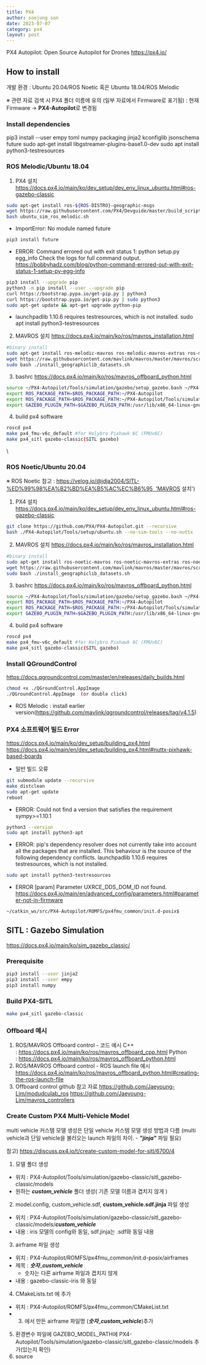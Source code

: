 ```yaml
---
title: PX4
author: soojung son
date: 2023-07-07
category: px4
layout: post
---
```


PX4 Autopilot: Open Source Autopilot for Drones
https://px4.io/



## How to install
개발 환경 : Ubuntu 20.04/ROS Noetic 혹은 Ubuntu 18.04/ROS Melodic

※ 관련 자료 검색 시 PX4 폴더 이름에 유의 (일부 자료에서 Firmware로 표기됨) : 현재 Firmware → **PX4-Autopilot**로 변경됨


### Install dependencies
pip3 install --user empy toml numpy packaging jinja2 kconfiglib jsonschema future
sudo apt-get install libgstreamer-plugins-base1.0-dev
sudo apt install python3-testresources

### ROS Melodic/Ubuntu 18.04

1. PX4 설치
https://docs.px4.io/main/ko/dev_setup/dev_env_linux_ubuntu.html#ros-gazebo-classic
```bash
sudo apt-get install ros-${ROS-DISTRO}-geographic-msgs
wget https://raw.githubusercontent.com/PX4/Devguide/master/build_scripts/ubuntu_sim_ros_melodic.sh
bash ubuntu_sim_ros_melodic.sh
```

* ImportError: No module named future
```bash
pip3 install future
```

* ERROR: Command errored out with exit status 1: python setup.py egg_info Check the logs for full command output.
https://bobbyhadz.com/blog/python-command-errored-out-with-exit-status-1-setup-py-egg-info
```bash
pip3 install --upgrade pip
python3 -m pip install --user --upgrade pip
curl https://bootstrap.pypa.io/get-pip.py | python3
curl https://bootstrap.pypa.io/get-pip.py | sudo python3
sudo apt-get update && apt-get upgrade python-pip
```

* launchpadlib 1.10.6 requires testresources, which is not installed.
sudo apt install python3-testresources

  
2. MAVROS 설치
https://docs.px4.io/main/ko/ros/mavros_installation.html
```bash
#binary install 
sudo apt-get install ros-melodic-mavros ros-melodic-mavros-extras ros-melodic-mavros-msgs
wget https://raw.githubusercontent.com/mavlink/mavros/master/mavros/scripts/install_geographiclib_datasets.sh
sudo bash ./install_geographiclib_datasets.sh
```
3. bashrc
https://docs.px4.io/main/ko/ros/mavros_offboard_python.html
```bash
source ~/PX4-Autopilot/Tools/simulation/gazebo/setup_gazebo.bash ~/PX4-Autopilot ~/PX4-Autopilot/build/px4_sitl_default
export ROS_PACKAGE_PATH=$ROS_PACKAGE_PATH:~/PX4-Autopilot
export ROS_PACKAGE_PATH=$ROS_PACKAGE_PATH:~/PX4-Autopilot/Tools/simulation/gazebo-classic/sitl_gazebo-classic
export GAZEBO_PLUGIN_PATH=$GAZEBO_PLUGIN_PATH:/usr/lib/x86_64-linux-gnu/gazebo-9/plugins
```

4. build px4 software
```bash
roscd px4
make px4_fmu-v6c_default #for Holybro Pixhawk 6C (FMUv6C)
make px4_sitl gazebo-classic(SITL gazebo)
```
\



### ROS Noetic/Ubuntu 20.04
※ ROS Noetic 참고 : https://velog.io/@jdja2004/SITL-%ED%99%98%EA%B2%BD%EA%B5%AC%EC%B6%95  'MAVROS 설치')

1. PX4 설치
https://docs.px4.io/main/ko/dev_setup/dev_env_linux_ubuntu.html#ros-gazebo-classic
```bash
git clone https://github.com/PX4/PX4-Autopilot.git --recursive
bash ./PX4-Autopilot/Tools/setup/ubuntu.sh --no-sim-tools --no-nuttx
```

2. MAVROS 설치
https://docs.px4.io/main/ko/ros/mavros_installation.html
```bash
#binary install 
sudo apt-get install ros-noetic-mavros ros-noetic-mavros-extras ros-noetic-mavros-msgs
wget https://raw.githubusercontent.com/mavlink/mavros/master/mavros/scripts/install_geographiclib_datasets.sh
sudo bash ./install_geographiclib_datasets.sh
```

3. bashrc
https://docs.px4.io/main/ko/ros/mavros_offboard_python.html
```bash
source ~/PX4-Autopilot/Tools/simulation/gazebo/setup_gazebo.bash ~/PX4-Autopilot ~/PX4-Autopilot/build/px4_sitl_default
export ROS_PACKAGE_PATH=$ROS_PACKAGE_PATH:~/PX4-Autopilot
export ROS_PACKAGE_PATH=$ROS_PACKAGE_PATH:~/PX4-Autopilot/Tools/simulation/gazebo-classic/sitl_gazebo-classic
export GAZEBO_PLUGIN_PATH=$GAZEBO_PLUGIN_PATH:/usr/lib/x86_64-linux-gnu/gazebo-9/plugins
```

4. build px4 software
```bash
roscd px4
make px4_fmu-v6c_default #for Holybro Pixhawk 6C (FMUv6C)
make px4_sitl gazebo-classic(SITL gazebo)
```

### Install QGroundControl
https://docs.qgroundcontrol.com/master/en/releases/daily_builds.html
```bash
chmod +x ./QGroundControl.AppImage
./QGroundControl.AppImage  (or double click)
```
* ROS Melodic : install earlier version(https://github.com/mavlink/qgroundcontrol/releases/tag/v4.1.5)

### PX4 소프트웨어 빌드 Error
https://docs.px4.io/main/ko/dev_setup/building_px4.html
https://docs.px4.io/main/en/dev_setup/building_px4.html#nuttx-pixhawk-based-boards

* 일반 빌드 오류
```bash
git submodule update --recursive
make distclean
sudo apt-get update
reboot
```

* ERROR: Could not find a version that satisfies the requirement sympy>=1.10.1
```bash
python3 --version
sudo apt install python3-apt
```

* ERROR: pip's dependency resolver does not currently take into account all the packages that are installed. This behaviour is the source of the following dependency conflicts.
launchpadlib 1.10.6 requires testresources, which is not installed.
```bash
sudo apt install python3-testresources
```

* ERROR [param] Parameter UXRCE_DDS_DOM_ID not found.
https://docs.px4.io/main/en/advanced_config/parameters.html#parameter-not-in-firmware

```bash
~/catkin_ws/src/PX4-Autopilot/ROMFS/px4fmu_common/init.d-posix$ 
```

 
## SITL : Gazebo Simulation
https://docs.px4.io/main/ko/sim_gazebo_classic/


### Prerequisite
```bash
pip3 install --user jinja2
pip3 install --user empy
pip3 install numpy
```
### Build PX4-SITL
```bash
make px4_sitl gazebo-classic
```

### Offboard 예시

1. ROS/MAVROS Offboard control - 코드 예시
     C++ : https://docs.px4.io/main/ko/ros/mavros_offboard_cpp.html
       Python : https://docs.px4.io/main/ko/ros/mavros_offboard_python.html
2. ROS/MAVROS Offboard control - ROS launch file 예시
     https://docs.px4.io/main/ko/ros/mavros_offboard_python.html#creating-the-ros-launch-file
3. Offboard control github 참고 자료 
     https://github.com/Jaeyoung-Lim/modudculab_ros
       https://github.com/Jaeyoung-Lim/mavros_controllers


### Create Custom PX4 Multi-Vehicle Model 

multi vehicle 커스템 모델 생성은 단일 vehicle 커스템 모델 생성 방법과 다름 (multi vehicle과 단일 vehicle을 불러오는 launch 파일의 차이. - *******"jinja"******* 파일 필요) 

참고) https://discuss.px4.io/t/create-custom-model-for-sitl/6700/4

1.  모델 폴더 생성
   * 위치 : PX4-Autopilot/Tools/simulation/gazebo-classic/sitl_gazebo-classic/models 
   * 원하는 ***custom_vehicle*** 폴더 생성( 기존 모델 이름과 겹치지 않게 )
2.  model.config, custom_vehicle.sdf,  **custom_vehicle.sdf.jinja** 파일 생성
   * 위치 : PX4-Autopilot/Tools/simulation/gazebo-classic/sitl_gazebo-classic/models/***custom_vehicle***
   * 내용 : iris 모델의 config와 동일, sdf.jinja는 .sdf와 동일 내용
3.  airframe 파일 생성
   * 위치 : PX4-Autopilot/ROMFS/px4fmu_common/init.d-posix/airframes
   * 제목 : ***숫자***_***custom_vehicle***
     * 숫자는 다른 airframe 파일과 겹치지 않게
   * 내용 : gazebo-classic-iris 와 동일
4.  CMakeLists.txt 에 추가
   * 위치 : PX4-Autopilot/ROMFS/px4fmu_common/CMakeList.txt
   * 3. 에서 만든 airframe 파일명 (***숫자***_***custom_vehicle***)추가
5.  환경변수 파일에 GAZEBO_MODEL_PATH에  PX4-Autopilot/Tools/simulation/gazebo-classic/sitl_gazebo-classic/models 추가(있는지 확인)
6.  source

